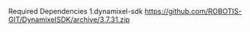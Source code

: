 Required Dependencies
1.dynamixel-sdk https://github.com/ROBOTIS-GIT/DynamixelSDK/archive/3.7.31.zip